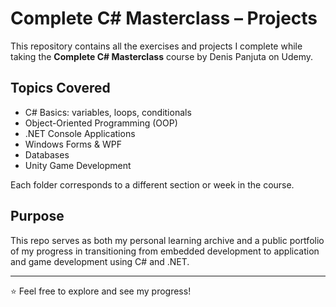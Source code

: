 # Complete C# Masterclass – Projects

This repository contains all the exercises and projects I complete while taking the **Complete C# Masterclass** course by Denis Panjuta on Udemy.

## Topics Covered
- C# Basics: variables, loops, conditionals
- Object-Oriented Programming (OOP)
- .NET Console Applications
- Windows Forms & WPF
- Databases
- Unity Game Development

Each folder corresponds to a different section or week in the course.

## Purpose
This repo serves as both my personal learning archive and a public portfolio of my progress in transitioning from embedded development to application and game development using C# and .NET.

---

⭐ Feel free to explore and see my progress!

